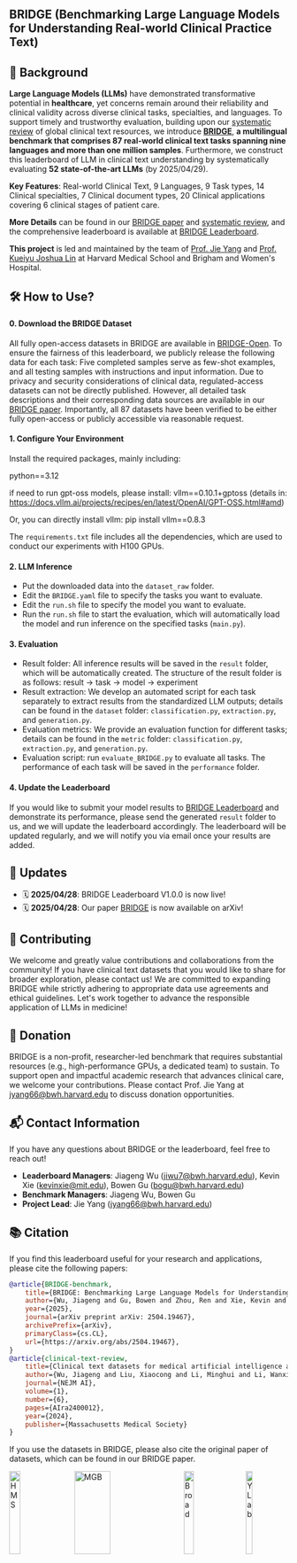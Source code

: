 ## BRIDGE (Benchmarking Large Language Models for Understanding Real-world Clinical Practice Text)

## 📜 Background

**Large Language Models (LLMs)** have demonstrated transformative potential in **healthcare**,  yet concerns remain around their reliability and clinical validity across diverse clinical tasks, specialties, and languages. To support timely and trustworthy evaluation, building upon our [systematic review](https://ai.nejm.org/doi/full/10.1056/AIra2400012) of global clinical text resources, we introduce **[BRIDGE](https://arxiv.org/abs/2504.19467)**, **a multilingual benchmark that comprises 87 real-world clinical text tasks spanning nine languages and more than one million samples**. Furthermore, we construct this leaderboard of LLM in clinical text understanding by systematically evaluating **52 state-of-the-art LLMs** (by 2025/04/29). 

**Key Features**: Real-world Clinical Text, 9 Languages, 9 Task types, 14 Clinical specialties, 7 Clinical document types, 20 Clinical applications covering 6 clinical stages of patient care. 

**More Details** can be found in our [BRIDGE paper](https://arxiv.org/abs/2504.19467) and [systematic review](https://ai.nejm.org/doi/full/10.1056/AIra2400012), and the comprehensive leaderboard is available at [BRIDGE Leaderboard](https://huggingface.co/spaces/YLab-Open/BRIDGE-Medical-Leaderboard).

**This project** is led and maintained by the team of <a href="https://ylab.top/">Prof. Jie Yang</a> and <a href="https://www.drugepi.org/team/joshua-kueiyu-lin">Prof. Kueiyu Joshua Lin</a> at Harvard Medical School and Brigham and Women's Hospital. 

## 🛠️ How to Use?

#### 0. Download the BRIDGE Dataset

All fully open-access datasets in BRIDGE are available in [BRIDGE-Open](https://huggingface.co/datasets/YLab-Open/BRIDGE-Open). To ensure the fairness of this leaderboard, we publicly release the following data for each task: Five completed samples serve as few-shot examples, and all testing samples with instructions and input information. Due to privacy and security considerations of clinical data, regulated-access datasets can not be directly published. However, all detailed task descriptions and their corresponding data sources are available in our [BRIDGE paper](https://arxiv.org/abs/2504.19467). Importantly, all 87 datasets have been verified to be either fully open-access or publicly accessible via reasonable request.

#### 1. Configure Your Environment

Install the required packages, mainly including:

python==3.12

if need to run gpt-oss models, please install:
    vllm==0.10.1+gptoss (details in: https://docs.vllm.ai/projects/recipes/en/latest/OpenAI/GPT-OSS.html#amd)

Or, you can directly install vllm:
    pip install vllm==0.8.3

The `requirements.txt` file includes all the dependencies, which are used to conduct our experiments with H100 GPUs. 


#### 2. LLM Inference

- Put the downloaded data into the `dataset_raw` folder.
- Edit the `BRIDGE.yaml` file to specify the tasks you want to evaluate.
- Edit the `run.sh` file to specify the model you want to evaluate.
- Run the `run.sh` file to start the evaluation, which will automatically load the model and run inference on the specified tasks (`main.py`).

#### 3. Evaluation

- Result folder: All inference results will be saved in the `result` folder, which will be automatically created. The structure of the result folder is as follows: result -> task -> model -> experiment
- Result extraction: We develop an automated script for each task separately to extract results from the standardized LLM outputs; details can be found in the `dataset` folder: `classification.py`, `extraction.py`, and `generation.py`.
- Evaluation metrics: We provide an evaluation function for different tasks; details can be found in the `metric` folder: `classification.py`, `extraction.py`, and `generation.py`.
- Evaluation script: run `evaluate_BRIDGE.py` to evaluate all tasks. The performance of each task will be saved in the `performance` folder. 

#### 4. Update the Leaderboard

If you would like to submit your model results to [BRIDGE Leaderboard](https://huggingface.co/spaces/YLab-Open/BRIDGE-Medical-Leaderboard) and demonstrate its performance, please send the generated `result` folder to us, and we will update the leaderboard accordingly. The leaderboard will be updated regularly, and we will notify you via email once your results are added.

## 📢 Updates

- 🗓️ **2025/04/28**: BRIDGE Leaderboard V1.0.0 is now live!
- 🗓️ **2025/04/28**: Our paper [BRIDGE](https://arxiv.org/abs/2504.19467) is now available on arXiv!

## 🤝 Contributing
We welcome and greatly value contributions and collaborations from the community!
If you have clinical text datasets that you would like to share for broader exploration, please contact us!
We are committed to expanding BRIDGE while strictly adhering to appropriate data use agreements and ethical guidelines. Let's work together to advance the responsible application of LLMs in medicine!

## 🚀 Donation

BRIDGE is a non-profit, researcher-led benchmark that requires substantial resources (e.g., high-performance GPUs, a dedicated team) to sustain. To support open and impactful academic research that advances clinical care, we welcome your contributions. Please contact Prof. Jie Yang at <jyang66@bwh.harvard.edu> to discuss donation opportunities.


## 📬 Contact Information

If you have any questions about BRIDGE or the leaderboard, feel free to reach out!

- **Leaderboard Managers**: Jiageng Wu (<jiwu7@bwh.harvard.edu>), Kevin Xie (<kevinxie@mit.edu>), Bowen Gu (<bogu@bwh.harvard.edu>)
- **Benchmark Managers**: Jiageng Wu, Bowen Gu
- **Project Lead**: Jie Yang (<jyang66@bwh.harvard.edu>)



## 📚 Citation
If you find this leaderboard useful for your research and applications, please cite the following papers:

```bibtex
@article{BRIDGE-benchmark,
    title={BRIDGE: Benchmarking Large Language Models for Understanding Real-world Clinical Practice Text},
    author={Wu, Jiageng and Gu, Bowen and Zhou, Ren and Xie, Kevin and Snyder, Doug and Jiang, Yixing and Carducci, Valentina and Wyss, Richard and Desai, Rishi J and Alsentzer, Emily and Celi, Leo Anthony and Rodman, Adam and Schneeweiss, Sebastian and Chen, Jonathan H. and Romero-Brufau, Santiago and Lin, Kueiyu Joshua and Yang, Jie},
    year={2025},
    journal={arXiv preprint arXiv: 2504.19467},
    archivePrefix={arXiv},
    primaryClass={cs.CL},
    url={https://arxiv.org/abs/2504.19467},
}
@article{clinical-text-review,
    title={Clinical text datasets for medical artificial intelligence and large language models—a systematic review},
    author={Wu, Jiageng and Liu, Xiaocong and Li, Minghui and Li, Wanxin and Su, Zichang and Lin, Shixu and Garay, Lucas and Zhang, Zhiyun and Zhang, Yujie and Zeng, Qingcheng and Shen, Jie and Yuan, Changzheng and Yang, Jie},
    journal={NEJM AI},
    volume={1},
    number={6},
    pages={AIra2400012},
    year={2024},
    publisher={Massachusetts Medical Society}
}
```
If you use the datasets in BRIDGE, please also cite the original paper of datasets, which can be found in our BRIDGE paper.

<div style="display: flex; align-items: center; justify-content: space-between; width: 100%; height: 150px;">
  <img
    src="https://cdn-uploads.huggingface.co/production/uploads/67a040fb6934f9aa1c866f99/1bNk6xHD90mlVaUOJ3kT6.png"
    alt="HMS"
    style="width: 20%; height: 100%; object-fit: contain;"
  />
  <img
    src="https://cdn-uploads.huggingface.co/production/uploads/67a040fb6934f9aa1c866f99/ZVx7ahuV1mVuIeygYwirc.png"
    alt="MGB"
    style="width: 36%; height: 100%; object-fit: contain;"
  />
  <img
    src="https://cdn-uploads.huggingface.co/production/uploads/67a040fb6934f9aa1c866f99/TkKKjmq98Wv_p5shxJTMY.png"
    alt="Broad"
    style="width: 19%; height: 100%; object-fit: contain;"
  />
  <img
    src="https://cdn-uploads.huggingface.co/production/uploads/67a040fb6934f9aa1c866f99/UcM8kmTaVkAM1qf3v09K8.png"
    alt="YLab"
    style="width: 15%; height: 100%; object-fit: contain;"
  />
  
</div>
